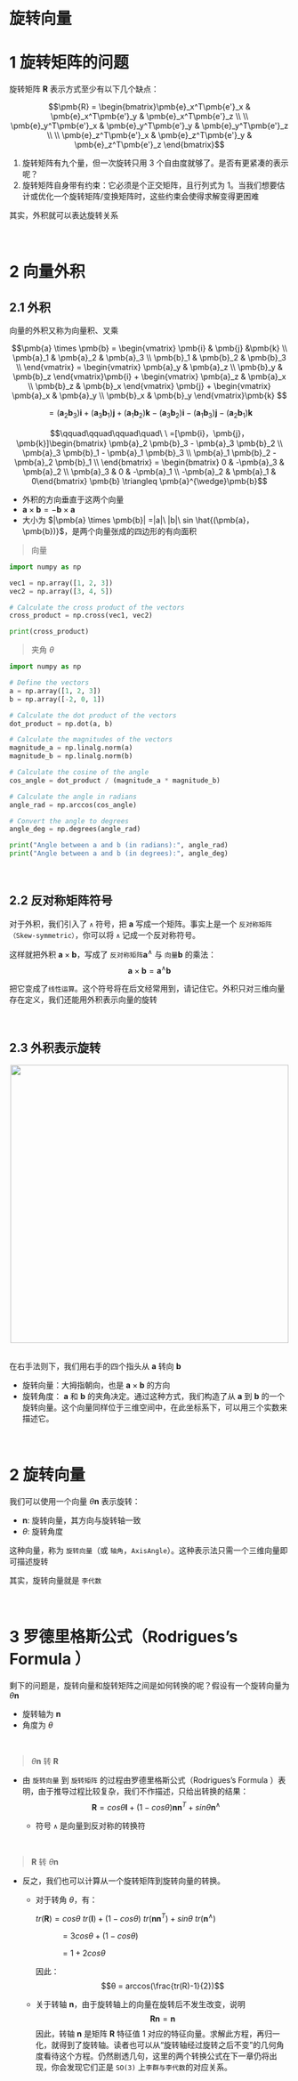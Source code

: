 &emsp;
# 旋转向量

# 1 旋转矩阵的问题
旋转矩阵 $\pmb{R}$ 表示方式至少有以下几个缺点：

$$\pmb{R} = \begin{bmatrix}\pmb{e}_x^T\pmb{e'}_x & \pmb{e}_x^T\pmb{e'}_y  & \pmb{e}_x^T\pmb{e'}_z \\ \\
\pmb{e}_y^T\pmb{e'}_x & \pmb{e}_y^T\pmb{e'}_y  & \pmb{e}_y^T\pmb{e'}_z \\ \\
\pmb{e}_z^T\pmb{e'}_x & \pmb{e}_z^T\pmb{e'}_y  & \pmb{e}_z^T\pmb{e'}_z \end{bmatrix}$$

1. 旋转矩阵有九个量，但一次旋转只用 3 个自由度就够了。是否有更紧凑的表示呢？
2. 旋转矩阵自身带有约束：它必须是个正交矩阵，且行列式为 $1$。当我们想要估计或优化一个旋转矩阵/变换矩阵时，这些约束会使得求解变得更困难

其实，外积就可以表达旋转关系


&emsp;
# 2 向量外积
## 2.1 外积
向量的外积又称为向量积、叉乘


$$\pmb{a} \times \pmb{b} = 
\begin{vmatrix} \pmb{i} & \pmb{j} &\pmb{k} \\
\pmb{a}_1 & \pmb{a}_2 & \pmb{a}_3 \\
\pmb{b}_1 & \pmb{b}_2 & \pmb{b}_3 \\
\end{vmatrix} = \begin{vmatrix} \pmb{a}_y & \pmb{a}_z \\ \pmb{b}_y & \pmb{b}_z \end{vmatrix}\pmb{i} +
\begin{vmatrix} \pmb{a}_z & \pmb{a}_x \\ \pmb{b}_z & \pmb{b}_x \end{vmatrix} \pmb{j} +
\begin{vmatrix} \pmb{a}_x & \pmb{a}_y \\ \pmb{b}_x & \pmb{b}_y \end{vmatrix}\pmb{k}
$$

$$=(\pmb{a}_2 \pmb{b}_3)\pmb{i} + (\pmb{a}_3 \pmb{b}_1)\pmb{j} + (\pmb{a}_1 \pmb{b}_2)\pmb{k} - (\pmb{a}_3 \pmb{b}_2)\pmb{i} - (\pmb{a}_1 \pmb{b}_3)\pmb{j}- (\pmb{a}_2 \pmb{b}_1)\pmb{k}$$


$$\qquad\qquad\qquad\quad\ \ =[\pmb{i}，\pmb{j}，\pmb{k}]\begin{bmatrix}
\pmb{a}_2 \pmb{b}_3 - \pmb{a}_3 \pmb{b}_2 \\ 
\pmb{a}_3 \pmb{b}_1 - \pmb{a}_1 \pmb{b}_3 \\ 
\pmb{a}_1 \pmb{b}_2 - \pmb{a}_2 \pmb{b}_1 \\ 
\end{bmatrix} = \begin{bmatrix}
0 & -\pmb{a}_3 & \pmb{a}_2 \\
\pmb{a}_3 & 0 & -\pmb{a}_1 \\
-\pmb{a}_2 & \pmb{a}_1 & 0\end{bmatrix} \pmb{b} \triangleq \pmb{a}^{\wedge}\pmb{b}$$

- 外积的方向垂直于这两个向量
- $\pmb{a} × \pmb{b} = -\pmb{b} × \pmb{a}$
- 大小为 $|\pmb{a} \times \pmb{b}| =|a|\ |b|\ sin \hat{(\pmb{a}，\pmb{b})}$，是两个向量张成的四边形的有向面积


>向量
```py
import numpy as np

vec1 = np.array([1, 2, 3])
vec2 = np.array([3, 4, 5])

# Calculate the cross product of the vectors
cross_product = np.cross(vec1, vec2)

print(cross_product)
```

>夹角 $\theta$
```py
import numpy as np

# Define the vectors
a = np.array([1, 2, 3])
b = np.array([-2, 0, 1])

# Calculate the dot product of the vectors
dot_product = np.dot(a, b)

# Calculate the magnitudes of the vectors
magnitude_a = np.linalg.norm(a)
magnitude_b = np.linalg.norm(b)

# Calculate the cosine of the angle
cos_angle = dot_product / (magnitude_a * magnitude_b)

# Calculate the angle in radians
angle_rad = np.arccos(cos_angle)

# Convert the angle to degrees
angle_deg = np.degrees(angle_rad)

print("Angle between a and b (in radians):", angle_rad)
print("Angle between a and b (in degrees):", angle_deg)
```


&emsp;
## 2.2 反对称矩阵符号
对于外积，我们引入了 `∧` 符号，把 $\pmb{a}$ 写成一个矩阵。事实上是一个 `反对称矩阵（Skew-symmetric）`，你可以将 `∧` 记成一个反对称符号。

这样就把外积 $\pmb{a} × \pmb{b}$，写成了 `反对称矩阵`$\pmb{a}^∧$ 与 `向量`$\pmb{b}$ 的乘法：
$$\pmb{a} × \pmb{b} = \pmb{a}^∧\pmb{b}$$

把它变成了`线性运算`。这个符号将在后文经常用到，请记住它。外积只对三维向量存在定义，我们还能用外积表示向量的旋转




&emsp;
## 2.3 外积表示旋转

<div align="center">
    <image src="./imgs/3.1-1.png" width = 500>
</div>
&emsp;


在右手法则下，我们用右手的四个指头从 $\pmb{a}$ 转向 $\pmb{b}$
- 旋转向量：大拇指朝向，也是 $\pmb{a} × \pmb{b}$ 的方向
- 旋转角度： $\pmb{a}$ 和 $\pmb{b}$ 的夹角决定。通过这种方式，我们构造了从 $\pmb{a}$ 到 $\pmb{b}$ 的一个旋转向量。这个向量同样位于三维空间中，在此坐标系下，可以用三个实数来描述它。




&emsp;
# 2 旋转向量

我们可以使用一个向量 $\theta \pmb{n}$ 表示旋转：
- $\pmb{n}$: 旋转向量，其方向与旋转轴一致
- $\theta$: 旋转角度

这种向量，称为 `旋转向量`（或 `轴角`，`AxisAngle`）。这种表示法只需一个三维向量即可描述旋转

其实，旋转向量就是 `李代数`



&emsp;
# 3 罗德里格斯公式（Rodrigues’s Formula ）
剩下的问题是，旋转向量和旋转矩阵之间是如何转换的呢？假设有一个旋转向量为 $θ\pmb{n}$
- 旋转轴为 $\pmb{n}$
- 角度为 $θ$ 

&emsp;
>$θ\pmb{n}$ 转 $\pmb{R}$
- 由 `旋转向量` 到 `旋转矩阵` 的过程由罗德里格斯公式（Rodrigues’s Formula ）表明，由于推导过程比较复杂，我们不作描述，只给出转换的结果：
    $$\pmb{R} = cos θ\pmb{I} + (1 - cos θ) \pmb{nn}^T + sin θ\pmb{n}^∧$$

    - 符号 `∧` 是向量到反对称的转换符

&emsp;  
>$\pmb{R}$ 转 $θ\pmb{n}$
- 反之，我们也可以计算从一个旋转矩阵到旋转向量的转换。
    - 对于转角 $θ$，有：

        $tr(\pmb{R}) = cos θ\ tr(\pmb{I}) + (1 - cos θ)\ tr(\pmb{nn}^T) + sin θ\ tr(\pmb{n}^∧)$

        $\qquad\ \ \ = 3 cos θ + (1 - cos θ)$

        $\qquad\ \ \ = 1 + 2 cos θ$

        因此：
        $$θ = arccos(\frac{tr(R)-1}{2})$$
    - 关于转轴 $\pmb{n}$，由于旋转轴上的向量在旋转后不发生改变，说明
    $$\pmb{Rn} = \pmb{n}$$
    因此，转轴 $\pmb{n}$ 是矩阵 $\pmb{R}$ 特征值 $1$ 对应的特征向量。求解此方程，再归一化，就得到了旋转轴。读者也可以从“旋转轴经过旋转之后不变”的几何角度看待这个方程。仍然剧透几句，这里的两个转换公式在下一章仍将出现，你会发现它们正是 `SO(3)` 上`李群与李代数`的对应关系。


